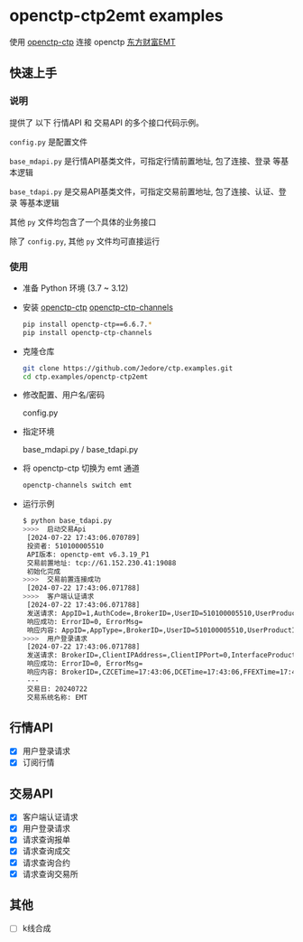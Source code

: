 # openctp-ctp2emt examples

使用 [openctp-ctp](https://github.com/openctp/openctp-ctp-python) 连接
openctp [东方财富EMT](https://github.com/openctp/openctp/tree/master/ctp2EMT)

## 快速上手

### 说明

提供了 以下 行情API 和 交易API 的多个接口代码示例。

`config.py` 是配置文件

`base_mdapi.py` 是行情API基类文件，可指定行情前置地址, 包了连接、登录 等基本逻辑

`base_tdapi.py` 是交易API基类文件，可指定交易前置地址, 包了连接、认证、登录 等基本逻辑

其他 `py` 文件均包含了一个具体的业务接口

除了 `config.py`, 其他 `py` 文件均可直接运行

### 使用

- 准备 Python 环境 (3.7 ~ 3.12)
- 安装 [openctp-ctp](https://github.com/openctp/openctp-ctp-python)  [openctp-ctp-channels](https://github.com/Jedore/openctp-ctp-channels)

  ```bash
  pip install openctp-ctp==6.6.7.*
  pip install openctp-ctp-channels
  ```

- 克隆仓库
    ```bash
    git clone https://github.com/Jedore/ctp.examples.git
    cd ctp.examples/openctp-ctp2emt
    ```
- 修改配置、用户名/密码

  config.py

- 指定环境

  base_mdapi.py / base_tdapi.py

- 将 openctp-ctp 切换为 emt 通道

  ```bash 
  openctp-channels switch emt
  ``` 
- 运行示例
  ```bash
  $ python base_tdapi.py
  >>>>  启动交易Api
   [2024-07-22 17:43:06.070789]
   投资者: 510100005510
   API版本: openctp-emt v6.3.19_P1
   交易前置地址: tcp://61.152.230.41:19088
   初始化完成
  >>>>  交易前置连接成功
   [2024-07-22 17:43:06.071788]
  >>>>  客户端认证请求
   [2024-07-22 17:43:06.071788]
   发送请求: AppID=1,AuthCode=,BrokerID=,UserID=510100005510,UserProductInfo=
   响应成功: ErrorID=0, ErrorMsg=
   响应内容: AppID=,AppType=,BrokerID=,UserID=510100005510,UserProductInfo=
  >>>>  用户登录请求
   [2024-07-22 17:43:06.071788]
   发送请求: BrokerID=,ClientIPAddress=,ClientIPPort=0,InterfaceProductInfo=,LoginRemark=,MacAddress=,ProtocolInfo=,TradingDay=,UserID=510100005510,UserProductInfo=
   响应成功: ErrorID=0, ErrorMsg=
   响应内容: BrokerID=,CZCETime=17:43:06,DCETime=17:43:06,FFEXTime=17:43:06,FrontID=0,INETime=17:43:06,LoginTime=17:43:06,MaxOrderRef=1,SHFETime=17:43:06,SessionID=1,SystemName=EMT,TradingDay=20240722,UserID=510100005510
   ---
   交易日: 20240722
   交易系统名称: EMT
  ```

## 行情API

- [x] 用户登录请求
- [x] 订阅行情

## 交易API

- [x] 客户端认证请求
- [x] 用户登录请求
- [x] 请求查询报单
- [x] 请求查询成交
- [x] 请求查询合约
- [x] 请求查询交易所

## 其他

- [ ] k线合成